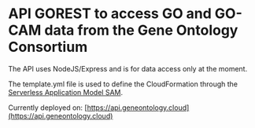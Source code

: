 # API GOREST to access GO and GO-CAM data from the Gene Ontology Consortium

The API uses NodeJS/Express and is for data access only at the moment.

The template.yml file is used to define the CloudFormation through the [Serverless Application Model SAM](https://github.com/awslabs/serverless-application-model).

Currently deployed on: [https://api.geneontology.cloud](https://api.geneontology.cloud)
